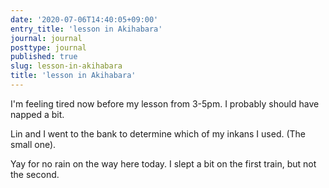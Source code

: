 ```yaml
---
date: '2020-07-06T14:40:05+09:00'
entry_title: 'lesson in Akihabara'
journal: journal
posttype: journal
published: true
slug: lesson-in-akihabara
title: 'lesson in Akihabara'
---
```


I'm feeling tired now before my lesson from 3-5pm.  I probably should have napped a bit.

Lin and I went to the bank to determine which of my inkans I used.  (The small one).

Yay for no rain on the way here today.  I slept a bit on the first train, but not the second.

